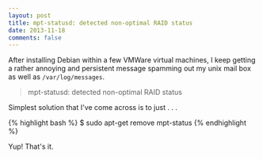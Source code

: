 ```yaml
---
layout: post
title: mpt-statusd: detected non-optimal RAID status
date: 2013-11-18
comments: false
---
```


After installing Debian within a few VMWare virtual machines, I keep getting a rather annoying and persistent message spamming out my unix mail box as well as `/var/log/messages`.

> mpt-statusd: detected non-optimal RAID status 

Simplest solution that I've come across is to just . . .

{% highlight bash %}
$ sudo apt-get remove mpt-status
{% endhighlight %}

Yup! That's it.